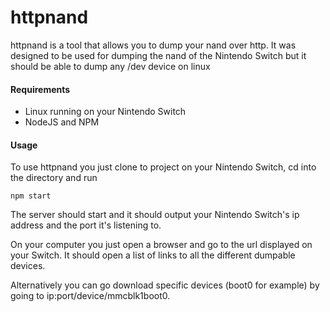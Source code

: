 # httpnand

httpnand is a tool that allows you to dump your nand over http.
It was designed to be used for dumping the nand of the Nintendo Switch but it should be able
to dump any /dev device on linux

#### Requirements
* Linux running on your Nintendo Switch
* NodeJS and NPM

#### Usage
To use httpnand you just clone to project on your Nintendo Switch, cd into the directory and run
```
npm start
```

The server should start and it should output your Nintendo Switch's ip address and the port it's listening to.

On your computer you just open a browser and go to the url displayed on your Switch.
It should open a list of links to all the different dumpable devices.

Alternatively you can go download specific devices (boot0 for example) by going to ip:port/device/mmcblk1boot0.